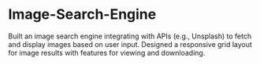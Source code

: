 # Image-Search-Engine
Built an image search engine integrating with APIs (e.g., Unsplash) to fetch and display images based on user input. Designed a responsive grid layout for image results with features for viewing and downloading.
